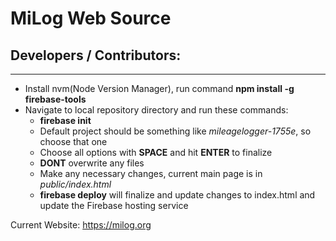 # MiLog Web Source

## Developers / Contributors:

---

+ Install nvm(Node Version Manager), run command **npm install -g firebase-tools**
+ Navigate to local repository directory and run these commands:
  + **firebase init**
  + Default project should be something like *mileagelogger-1755e*, so choose that one
  + Choose all options with **SPACE** and hit **ENTER** to finalize
  + **DONT** overwrite any files
  + Make any necessary changes, current main page is in *public/index.html*
  + **firebase deploy** will finalize and update changes to index.html and update the Firebase hosting service

Current Website: https://milog.org

